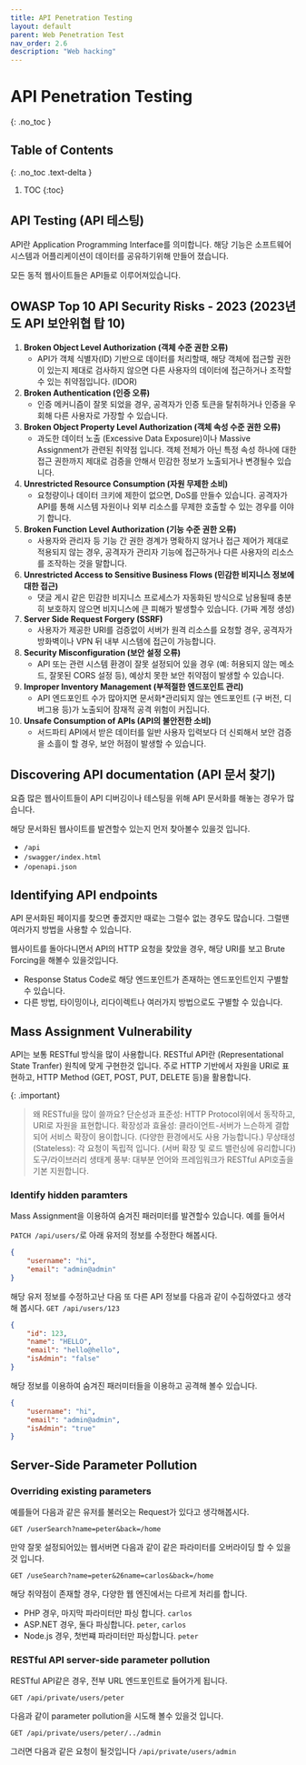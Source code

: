 ```yaml
---
title: API Penetration Testing
layout: default
parent: Web Penetration Test
nav_order: 2.6
description: "Web hacking"
---
```


# API Penetration Testing

{: .no_toc }

## Table of Contents
{: .no_toc .text-delta }

1. TOC
{:toc}

## API Testing (API 테스팅)

API란 Application Programming Interface를 의미합니다. 해당 기능은 소프트웨어 시스템과 어플리케이션이 데이터를 공유하기위해 만들어 졌습니다. 

모든 동적 웹사이트들은 API들로 이루어져있습니다. 

## OWASP Top 10 API Security Risks - 2023 (2023년도 API 보안위협 탑 10)

1. **Broken Object Level Authorization (객체 수준 권한 오류)**
    - API가 객체 식별자(ID) 기반으로 데이터를 처리할때, 해당 객체에 접근할 권한이 있는지 제대로 검사하지 않으면 다른 사용자의 데이터에 접근하거나 조작할수 있는 취약점입니다. (IDOR)
2. **Broken Authentication (인증 오류)**
    - 인증 메커니즘이 잘못 되었을 경우, 공격자가 인증 토큰을 탈취하거나 인증을 우회해 다른 사용자로 가장할 수 있습니다.
3. **Broken Object Property Level Authorization (객체 속성 수준 권한 오류)**
    - 과도한 데이터 노출 (Excessive Data Exposure)이나 Massive Assignment가 관련된 취약점 입니다. 객체 전체가 아닌 특정 속성 하나에 대한 접근 권한까지 제대로 검증을 안해서 민감한 정보가 노출되거나 변경될수 있습니다.
4. **Unrestricted Resource Consumption (자원 무제한 소비)**
    - 요청량이나 데이터 크키에 제한이 없으면, DoS를 만들수 있습니다. 공격자가 API를 통해 시스템 자원이나 외부 리소스를 무제한 호출할 수 있는 경우를 이야기 합니다.
5. **Broken Function Level Authorization (기능 수준 권한 오류)**
    - 사용자와 관리자 등 기능 간 권한 경계가 명확하지 않거나 접근 제어가 제대로 적용되지 않는 경우, 공격자가 관리자 기능에 접근하거나 다른 사용자의 리소스를 조작하는 것을 말합니다.
6. **Unrestricted Access to Sensitive Business Flows (민감한 비지니스 정보에 대한 접근)**
    - 댓글 게시 같은 민감한 비지니스 프로세스가 자동화된 방식으로 남용될때 충분히 보호하지 않으면 비지니스에 큰 피해가 발생할수 있습니다. (가짜 계정 생성)
7. **Server Side Request Forgery (SSRF)**
    - 사용자가 제공한 URI를 검증없이 서버가 원격 리소스를 요청할 경우, 공격자가 방화벽이나 VPN 뒤 내부 시스템에 접근이 가능합니다.
8. **Security Misconfiguration (보안 설정 오류)**
    - API 또는 관련 시스템 환경이 잘못 설정되어 있을 경우 (예: 허용되지 않는 메소드, 잘못된 CORS 설정 등), 예상치 못한 보안 취약점이 발생할 수 있습니다. 
9. **Improper Inventory Management (부적절한 엔드포인트 관리)**
    - API 엔드포인트 수가 많아지면 문서화*관리되지 않는 엔드포인트 (구 버전, 디버그용 등)가 노출되어 잠재적 공격 위험이 커집니다.
10. **Unsafe Consumption of APIs (API의 불안전한 소비)**
    - 서드파티 API에서 받은 데이터를 일반 사용자 입력보다 더 신뢰해서 보안 검증을 소흘이 할 경우, 보안 허점이 발생할 수 있습니다. 

## Discovering API documentation (API 문서 찾기)

요즘 많은 웹사이트들이 API 디버깅이나 테스팅을 위해 API 문서화를 해놓는 경우가 많습니다. 

해당 문서화된 웹사이트를 발견할수 있는지 먼저 찾아볼수 있을것 입니다.

- `/api`
- `/swagger/index.html`
- `/openapi.json`

## Identifying API endpoints

API 문서화된 페이지를 찾으면 좋겠지만 때로는 그럴수 없는 경우도 많습니다. 그럴땐 여러가지 방법을 사용할 수 있습니다.

웹사이트를 돌아다니면서 API의 HTTP 요청을 찾았을 경우, 해당 URI를 보고 Brute Forcing을 해볼수 있을것입니다.

- Response Status Code로 해당 엔드포인트가 존재하는 엔드포인트인지 구별할 수 있습니다.
- 다른 방법, 타이밍이나, 리다이렉트나 여러가지 방법으로도 구별할 수 있습니다.

## Mass Assignment Vulnerability

API는 보통 RESTful 방식을 많이 사용합니다. RESTful API란 (Representational State Tranfer) 원칙에 맞게 구현한것 입니다. 주로 HTTP 기반에서 자원을 URI로 표현하고, HTTP Method (GET, POST, PUT, DELETE 등)을 활용합니다.

{: .important}
> 왜 RESTful을 많이 쓸까요?
> 단순성과 표준성: HTTP Protocol위에서 동작하고, URI로 자원을 표현합니다.
> 확장성과 효율성: 클라이언트-서버가 느슨하게 결합되어 서비스 확장이 용이합니다. (다양한 환경에서도 사용 가능합니다.)
> 무상태성 (Stateless): 각 요청이 독립적 입니다. (서버 확장 및 로드 밸런싱에 유리합니다)
> 도구/라이브러리 생태계 풍부: 대부분 언어와 프레임워크가 RESTful API호출을 기본 지원합니다.

### Identify hidden paramters

Mass Assignment을 이용하여 숨겨진 패러미터를 발견할수 있습니다. 예를 들어서 

`PATCH /api/users/`로 아래 유저의 정보를 수정한다 해봅시다.

```json
{
    "username": "hi",
    "email": "admin@admin"
}
```

해당 유저 정보를 수정하고난 다음 또 다른 API 정보를 다음과 같이 수집하였다고 생각해 봅시다. `GET /api/users/123`

```json
{
    "id": 123,
    "name": "HELLO",
    "email": "hello@hello",
    "isAdmin": "false"
}
```
해당 정보를 이용하여 숨겨진 패러미터들을 이용하고 공격해 볼수 있습니다.

```json
{
    "username": "hi",
    "email": "admin@admin",
    "isAdmin": "true"
}
```

## Server-Side Parameter Pollution

### Overriding existing parameters

예를들어 다음과 같은 유저를 불러오는 Request가 있다고 생각해봅시다.

```
GET /userSearch?name=peter&back=/home
```

만약 잘못 설정되어있는 웹서버면 다음과 같이 같은 파라미터를 오버라이딩 할 수 있을것 입니다.

```
GET /useSearch?name=peter&26name=carlos&back=/home
```

해당 취약점이 존재할 경우, 다양한 웹 엔진에서는 다르게 처리를 합니다.
- PHP 경우, 마지막 파라미터만 파싱 합니다. `carlos`
- ASP.NET 경우, 둘다 파싱합니다. `peter`, `carlos`
- Node.js 경우, 첫번쨰 파라미터만 파싱합니다. `peter`

### RESTful API server-side parameter pollution 

RESTful API같은 경우, 전부 URL 엔드포인트로 들어가게 됩니다.

```
GET /api/private/users/peter
```

다음과 같이 parameter pollution을 시도해 볼수 있을것 입니다.

```
GET /api/private/users/peter/../admin
```

그러면 다음과 같은 요청이 될것입니다 `/api/private/users/admin`